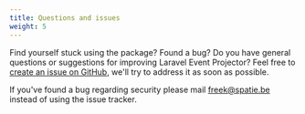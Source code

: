 ```yaml
---
title: Questions and issues
weight: 5
---
```


Find yourself stuck using the package? Found a bug? Do you have general questions or suggestions for improving Laravel Event Projector? Feel free to [create an issue on GitHub](https://github.com/spatie/laravel-event-projector/issues), we'll try to address it as soon as possible.

If you've found a bug regarding security please mail [freek@spatie.be](mailto:freek@spatie.be) instead of using the issue tracker.
